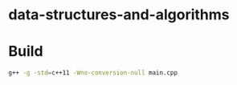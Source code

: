 # data-structures-and-algorithms

# Build

```bash
g++ -g -std=c++11 -Wno-conversion-null main.cpp
```
